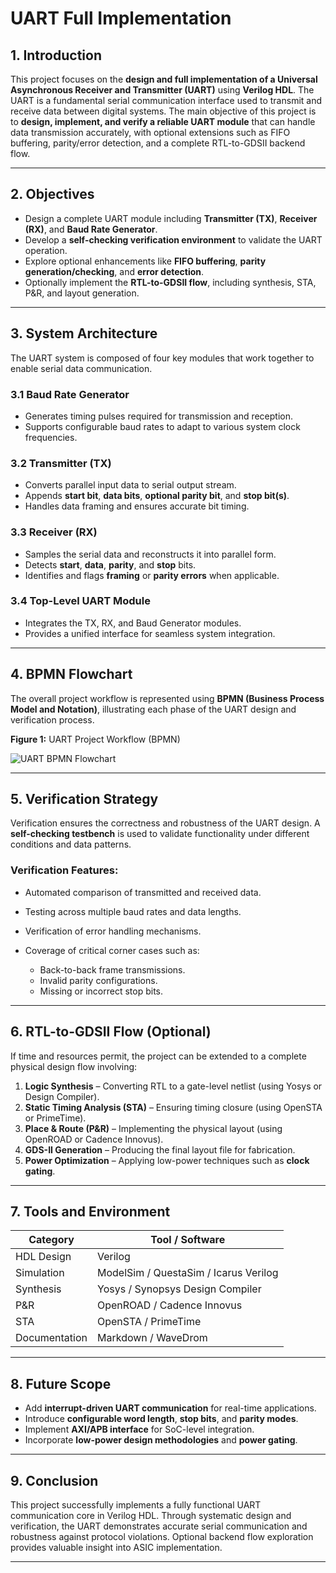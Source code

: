 
# UART Full Implementation

## 1. Introduction

This project focuses on the **design and full implementation of a Universal Asynchronous Receiver and Transmitter (UART)** using **Verilog HDL**.
The UART is a fundamental serial communication interface used to transmit and receive data between digital systems.
The main objective of this project is to **design, implement, and verify a reliable UART module** that can handle data transmission accurately, with optional extensions such as FIFO buffering, parity/error detection, and a complete RTL-to-GDSII backend flow.

---

## 2. Objectives

* Design a complete UART module including **Transmitter (TX)**, **Receiver (RX)**, and **Baud Rate Generator**.
* Develop a **self-checking verification environment** to validate the UART operation.
* Explore optional enhancements like **FIFO buffering**, **parity generation/checking**, and **error detection**.
* Optionally implement the **RTL-to-GDSII flow**, including synthesis, STA, P&R, and layout generation.

---

## 3. System Architecture

The UART system is composed of four key modules that work together to enable serial data communication.

### 3.1 Baud Rate Generator

* Generates timing pulses required for transmission and reception.
* Supports configurable baud rates to adapt to various system clock frequencies.

### 3.2 Transmitter (TX)

* Converts parallel input data to serial output stream.
* Appends **start bit**, **data bits**, **optional parity bit**, and **stop bit(s)**.
* Handles data framing and ensures accurate bit timing.

### 3.3 Receiver (RX)

* Samples the serial data and reconstructs it into parallel form.
* Detects **start**, **data**, **parity**, and **stop** bits.
* Identifies and flags **framing** or **parity errors** when applicable.

### 3.4 Top-Level UART Module

* Integrates the TX, RX, and Baud Generator modules.
* Provides a unified interface for seamless system integration.

---

## 4. BPMN Flowchart

The overall project workflow is represented using **BPMN (Business Process Model and Notation)**, illustrating each phase of the UART design and verification process.

**Figure 1:** UART Project Workflow (BPMN)

![UART BPMN Flowchart](BPMN.png)

---

## 5. Verification Strategy

Verification ensures the correctness and robustness of the UART design.
A **self-checking testbench** is used to validate functionality under different conditions and data patterns.

### Verification Features:

* Automated comparison of transmitted and received data.
* Testing across multiple baud rates and data lengths.
* Verification of error handling mechanisms.
* Coverage of critical corner cases such as:

  * Back-to-back frame transmissions.
  * Invalid parity configurations.
  * Missing or incorrect stop bits.

---

## 6. RTL-to-GDSII Flow (Optional)

If time and resources permit, the project can be extended to a complete physical design flow involving:

1. **Logic Synthesis** – Converting RTL to a gate-level netlist (using Yosys or Design Compiler).
2. **Static Timing Analysis (STA)** – Ensuring timing closure (using OpenSTA or PrimeTime).
3. **Place & Route (P&R)** – Implementing the physical layout (using OpenROAD or Cadence Innovus).
4. **GDS-II Generation** – Producing the final layout file for fabrication.
5. **Power Optimization** – Applying low-power techniques such as **clock gating**.

---

## 7. Tools and Environment

| Category      | Tool / Software                       |
| ------------- | ------------------------------------- |
| HDL Design    | Verilog                               |
| Simulation    | ModelSim / QuestaSim / Icarus Verilog |
| Synthesis     | Yosys / Synopsys Design Compiler      |
| P&R           | OpenROAD / Cadence Innovus            |
| STA           | OpenSTA / PrimeTime                   |
| Documentation | Markdown / WaveDrom                   |

---

## 8. Future Scope

* Add **interrupt-driven UART communication** for real-time applications.
* Introduce **configurable word length**, **stop bits**, and **parity modes**.
* Implement **AXI/APB interface** for SoC-level integration.
* Incorporate **low-power design methodologies** and **power gating**.

---

## 9. Conclusion

This project successfully implements a fully functional UART communication core in Verilog HDL.
Through systematic design and verification, the UART demonstrates accurate serial communication and robustness against protocol violations.
Optional backend flow exploration provides valuable insight into ASIC implementation.

---